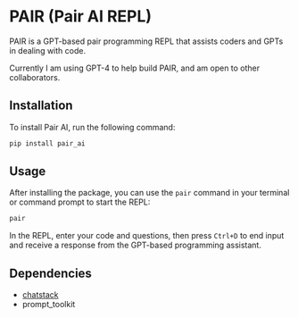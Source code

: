 # PAIR (Pair AI REPL)

PAIR is a GPT-based pair programming REPL that assists coders and GPTs in dealing with code. 

Currently I am using GPT-4 to help build PAIR, and am open to other collaborators. 

## Installation

To install Pair AI, run the following command:

```bash
pip install pair_ai
```

## Usage

After installing the package, you can use the `pair` command in your terminal or command prompt to start the REPL:

```bash
pair
```

In the REPL, enter your code and questions, then press `Ctrl+D` to end input and receive a response from the GPT-based programming assistant.

## Dependencies

- [chatstack](https://github.com/jiggy-ai/chatstack)
- prompt_toolkit

```
